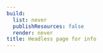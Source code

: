 ```yaml
---
build:
  list: never
  publishResources: false
  render: never
title: Headless page for info
---
```

